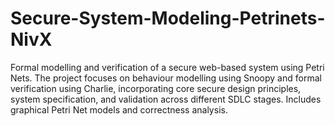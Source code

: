 # Secure-System-Modeling-Petrinets-NivX
Formal modelling and verification of a secure web-based system using Petri Nets. The project focuses on behaviour modelling using Snoopy and formal verification using Charlie, incorporating core secure design principles, system specification, and validation across different SDLC stages. Includes graphical Petri Net models and correctness analysis.
